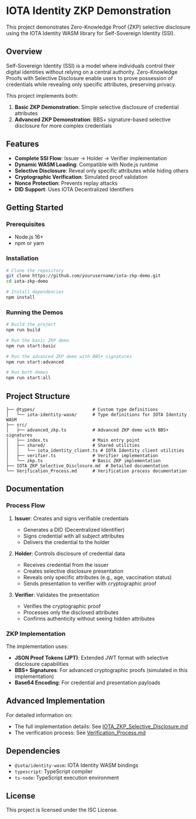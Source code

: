 # IOTA Identity ZKP Demonstration

This project demonstrates Zero-Knowledge Proof (ZKP) selective disclosure using the IOTA Identity WASM library for Self-Sovereign Identity (SSI).

## Overview

Self-Sovereign Identity (SSI) is a model where individuals control their digital identities without relying on a central authority. Zero-Knowledge Proofs with Selective Disclosure enable users to prove possession of credentials while revealing only specific attributes, preserving privacy.

This project implements both:

1. **Basic ZKP Demonstration**: Simple selective disclosure of credential attributes
2. **Advanced ZKP Demonstration**: BBS+ signature-based selective disclosure for more complex credentials

## Features

-   **Complete SSI Flow**: Issuer → Holder → Verifier implementation
-   **Dynamic WASM Loading**: Compatible with Node.js runtime
-   **Selective Disclosure**: Reveal only specific attributes while hiding others
-   **Cryptographic Verification**: Simulated proof validation
-   **Nonce Protection**: Prevents replay attacks
-   **DID Support**: Uses IOTA Decentralized Identifiers

## Getting Started

### Prerequisites

-   Node.js 16+
-   npm or yarn

### Installation

```bash
# Clone the repository
git clone https://github.com/yourusername/iota-zkp-demo.git
cd iota-zkp-demo

# Install dependencies
npm install
```

### Running the Demos

```bash
# Build the project
npm run build

# Run the basic ZKP demo
npm run start:basic

# Run the advanced ZKP demo with BBS+ signatures
npm run start:advanced

# Run both demos
npm run start:all
```

## Project Structure

```
├── @types/                      # Custom type definitions
│   └── iota-identity-wasm/      # Type definitions for IOTA Identity WASM
├── src/
│   ├── advanced_zkp.ts          # Advanced ZKP demo with BBS+ signatures
│   ├── index.ts                 # Main entry point
│   ├── shared/                  # Shared utilities
│   │   └── iota_identity_client.ts # IOTA Identity client utilities
│   ├── verifier.ts              # Verifier implementation
│   └── zkp.ts                   # Basic ZKP implementation
├── IOTA_ZKP_Selective_Disclosure.md  # Detailed documentation
└── Verification_Process.md      # Verification process documentation
```

## Documentation

### Process Flow

1. **Issuer**: Creates and signs verifiable credentials

    - Generates a DID (Decentralized Identifier)
    - Signs credential with all subject attributes
    - Delivers the credential to the holder

2. **Holder**: Controls disclosure of credential data

    - Receives credential from the issuer
    - Creates selective disclosure presentation
    - Reveals only specific attributes (e.g., age, vaccination status)
    - Sends presentation to verifier with cryptographic proof

3. **Verifier**: Validates the presentation
    - Verifies the cryptographic proof
    - Processes only the disclosed attributes
    - Confirms authenticity without seeing hidden attributes

### ZKP Implementation

The implementation uses:

-   **JSON Proof Tokens (JPT)**: Extended JWT format with selective disclosure capabilities
-   **BBS+ Signatures**: For advanced cryptographic proofs (simulated in this implementation)
-   **Base64 Encoding**: For credential and presentation payloads

## Advanced Implementation

For detailed information on:

-   The full implementation details: See [IOTA_ZKP_Selective_Disclosure.md](./IOTA_ZKP_Selective_Disclosure.md)
-   The verification process: See [Verification_Process.md](./Verification_Process.md)

## Dependencies

-   `@iota/identity-wasm`: IOTA Identity WASM bindings
-   `typescript`: TypeScript compiler
-   `ts-node`: TypeScript execution environment

## License

This project is licensed under the ISC License.
